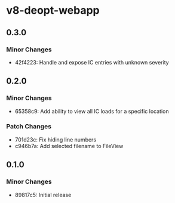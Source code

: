 # v8-deopt-webapp

## 0.3.0

### Minor Changes

- 42f4223: Handle and expose IC entries with unknown severity

## 0.2.0

### Minor Changes

- 65358c9: Add ability to view all IC loads for a specific location

### Patch Changes

- 701d23c: Fix hiding line numbers
- c946b7a: Add selected filename to FileView

## 0.1.0

### Minor Changes

- 89817c5: Initial release
